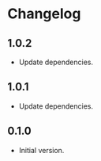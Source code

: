 # Changelog

## 1.0.2

- Update dependencies.

## 1.0.1

- Update dependencies.

## 0.1.0

- Initial version.
